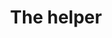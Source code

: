 ---
pid: ch885
title: The helper
location_transcription: center square
coordinates: "[-75.166281770209, 39.952220810828]"
zipcode: '19119'
gen_neighborhood: Northwest Philadelphia
neighborhood: Mount Airy
outside_phl: 
age: '10'
age_range: 6-13
instagram: 
image_file_name: ch_885.jpg
proposal_transcription: 
topic: Unity
topic_summary: '0'
type: Sculpture Statue
keywords_other: 
credit: Miriam
image_labels: The Helper buy Miriam
twitter: 
facebook: 
permalink: "/monuments/ch885/"
layout: item-page
---